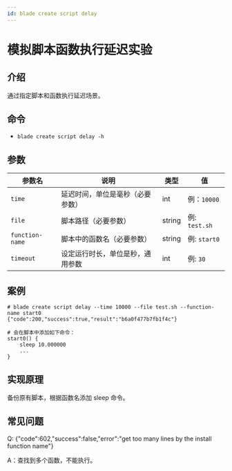 ```yaml
---
id: blade create script delay
---
```


# 模拟脚本函数执行延迟实验

## 介绍

通过指定脚本和函数执行延迟场景。

## 命令

* `blade create script delay -h`

## 参数

| 参数名             | 说明               | 类型     | 值            |
|-----------------|------------------|--------|--------------|
| `time`          | 延迟时间，单位是毫秒（必要参数） | int    | 例：`10000`    |
| `file`          | 脚本路径（必要参数）       | string | 例: `test.sh` |
| `function-name` | 脚本中的函数名（必要参数）    | string | 例: `start0`  |
| `timeout`       | 设定运行时长，单位是秒，通用参数 | int    | 例: `30`      |

## 案例

```text
# blade create script delay --time 10000 --file test.sh --function-name start0
{"code":200,"success":true,"result":"b6a0f477b7fb1f4c"}

# 会在脚本中添加如下命令：
start0() {
    sleep 10.000000
    ...
}
```

## 实现原理

备份原有脚本，根据函数名添加 sleep 命令。

## 常见问题
Q: {"code":602,"success":false,"error":"get too many lines by the install function name"}

A：查找到多个函数，不能执行。
